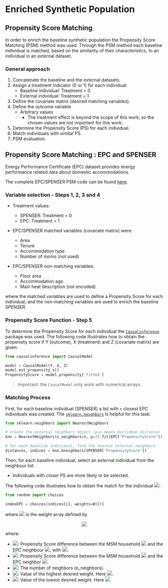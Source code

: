 # Enriched Synthetic Population <!-- omit in toc -->

## Propensity Score Matching

In order to enrich the baseline synthetic population the Propensity Score Matching (PSM) method was used. Through the PSM method each baseline individual is matched, based  on the similarity of their characteristics, to an individual in an external dataset.

### General approach

1. Concatenate the baseline and the external datasets.
2. Assign a treatment indicator (0 or 1) for each individual:
   - Baseline individual: Treatment = 0
   - External individual: Treatment = 1
3. Define the covariate matrix (desired matching variables).
4. Define the outcome variable
   - Arbitrary values
     - The treatment effect is beyond the scope of this work, so the chosen values are not important for this work;
5. Determine the Propensity Score (PS) for each individual.
6. Match individuals with similar PS.
7. PSM evaluation.

## Propensity Score Matching : EPC and SPENSER

Energy Performance Certificate (EPC) dataset provides energy performance related data about domestic accommodations.

The complete EPC/SPENSER PSM code can be found [here](EPC_propensity_score_matching.ipynb).

### Variable selection - Steps 1, 2, 3 and 4

- Treatment values:
  - SPENSER: Treatment = 0
  - EPC: Treatment = 1

- EPC/SPENSER matched variables (covariate matrix) were:
  - Area
  - Tenure
  - Accommodation type
  - Number of rooms (not used)

- EPC/SPENSER non-matching variables:
  - Floor area
  - Accommodation age
  - Main heat description (not encoded)

where the matched variables are used to define a Propensity Score for each individual, and the non-matching variables are used to enrich the baseline SPENSER.

### Propensity Score Function - Step 5

To determine the Propensity Score for each individual the [`Causalinference`](https://causalinferenceinpython.org/) package was used. The following code illustrates how to obtain the propensity score if Y (outcome), X (treatment) and Z (covariate matrix) are given:

```python
from causalinference import CausalModel

model = CausalModel(Y, X, Z)
model.est_propensity_s()
PropensityScore = model.propensity['fitted']
```

> Important: the `CausalModel` only work with numerical arrays.

### Matching Process

First, for each baseline individual (SPENSER) a list with `n` closest EPC individuals was created. The [`sklearn.neighbors`](https://scikit-learn.org/stable/modules/neighbors.html) is helpful for this task:

```python
from sklearn.neighbors import NearestNeighbors

# create the external neighbors object (p=2 means Euclidean distance)
knn = NearestNeighbors(n_neighbors=n, p=2).fit(EPC["PropensityScore"])

# for each baseline individual, find the nearest external neighbors
distances, indices = knn.kneighbors(SPENSER['PropensityScore'])
```

Then, for each baseline individual, select an external individual from the neighbour list.

- Individuals with closer PS are more likely to be selected.

The following code illustrates how to obtain the match for the individual <img src="https://render.githubusercontent.com/render/math?math=%5Clarge%20i">:

```python
from random import choices

indexEPC = choices(indices[i], weights=W)[0]
```

where <img src="https://render.githubusercontent.com/render/math?math=W"> is the weight array defined by

<p align="center">
<img src="https://render.githubusercontent.com/render/math?math=%5Clarge%20W(%5CDelta%20P_%7Bi%2Cj%7D)%20%3D%20N%20-%20%20%5Cdfrac%7B%5CDelta%20P_%7Bi%2Cj%7D%7D%7B%5CDelta%20P_%7Bi%2Cn%7D%7D(N-M)%2C">
</p>

where:

- <img src="https://render.githubusercontent.com/render/math?math=%5Clarge%20%5CDelta%20P_%7Bi%2Cj%7D">: Propensity Score difference between the MSM household <img src="https://render.githubusercontent.com/render/math?math=%5Clarge%20i"> and the EPC neighbour <img src="https://render.githubusercontent.com/render/math?math=%5Clarge%20j">, with <img src="https://render.githubusercontent.com/render/math?math=%5Clarge%201%20%5Cle%20j%20%5Cle%20n">.
- <img src="https://render.githubusercontent.com/render/math?math=%5Clarge%20%5CDelta%20P_%7Bi%2Cn%7D">: Propensity Score difference between the MSM household <img src="https://render.githubusercontent.com/render/math?math=%5Clarge%20i"> and the EPC neighbor <img src="https://render.githubusercontent.com/render/math?math=%5Clarge%20n">.
- <img src="https://render.githubusercontent.com/render/math?math=%5Clarge%20n">: The number of neighbors (n_neighbors).
- <img src="https://render.githubusercontent.com/render/math?math=%5Clarge%20N">: Value of the highest desired weight. Here <img src="https://render.githubusercontent.com/render/math?math=%5Clarge%20N%3D100">.
- <img src="https://render.githubusercontent.com/render/math?math=%5Clarge%20M">: Value of the lowest desired weight. Here <img src="https://render.githubusercontent.com/render/math?math=%5Clarge%20M%3D5">.
